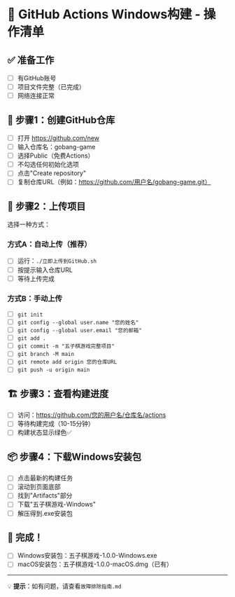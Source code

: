 # 🚀 GitHub Actions Windows构建 - 操作清单

## ✅ 准备工作
- [ ] 有GitHub账号
- [ ] 项目文件完整（已完成）
- [ ] 网络连接正常

## 📝 步骤1：创建GitHub仓库
- [ ] 打开 https://github.com/new
- [ ] 输入仓库名：gobang-game
- [ ] 选择Public（免费Actions）
- [ ] 不勾选任何初始化选项
- [ ] 点击"Create repository"
- [ ] 复制仓库URL（例如：https://github.com/用户名/gobang-game.git）

## 🔄 步骤2：上传项目
选择一种方式：

### 方式A：自动上传（推荐）
- [ ] 运行：`./立即上传到GitHub.sh`
- [ ] 按提示输入仓库URL
- [ ] 等待上传完成

### 方式B：手动上传
- [ ] `git init`
- [ ] `git config --global user.name "您的姓名"`
- [ ] `git config --global user.email "您的邮箱"`
- [ ] `git add .`
- [ ] `git commit -m "五子棋游戏完整项目"`
- [ ] `git branch -M main`
- [ ] `git remote add origin 您的仓库URL`
- [ ] `git push -u origin main`

## 🏗️ 步骤3：查看构建进度
- [ ] 访问：https://github.com/您的用户名/仓库名/actions
- [ ] 等待构建完成（10-15分钟）
- [ ] 构建状态显示绿色✅

## 📦 步骤4：下载Windows安装包
- [ ] 点击最新的构建任务
- [ ] 滚动到页面底部
- [ ] 找到"Artifacts"部分
- [ ] 下载"五子棋游戏-Windows"
- [ ] 解压得到.exe安装包

## 🎉 完成！
- [ ] Windows安装包：五子棋游戏-1.0.0-Windows.exe
- [ ] macOS安装包：五子棋游戏-1.0.0-macOS.dmg（已有）

---

💡 **提示**：如有问题，请查看`故障排除指南.md`
